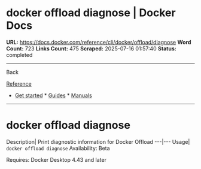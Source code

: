 # docker offload diagnose | Docker Docs

**URL:** https://docs.docker.com/reference/cli/docker/offload/diagnose
**Word Count:** 723
**Links Count:** 475
**Scraped:** 2025-07-16 01:57:40
**Status:** completed

---

Back

[Reference](https://docs.docker.com/reference/)

  * [Get started](https://docs.docker.com/get-started/)   * [Guides](https://docs.docker.com/guides/)   * [Manuals](https://docs.docker.com/manuals/)

* * *

# docker offload diagnose

Description| Print diagnostic information for Docker Offload   ---|---   Usage| `docker offload diagnose`      Availability: Beta 

Requires: Docker Desktop 4.43 and later